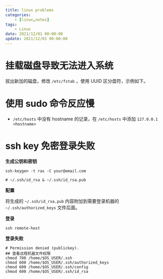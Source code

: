 ```yaml
---
title: linux problems
categories: 
	- [linux,notes]
tags:
	- Linux
date: 2021/12/01 00:00:00
update: 2021/12/01 00:00:00
---
```


# 挂载磁盘导致无法进入系统

拔出新加的磁盘，修改 `/etc/fstab` ，使用 UUID 区分盘符，示例如下。

# 使用 sudo 命令反应慢

- `/etc/hosts` 中没有 hostname 的记录，在 `/etc/hosts` 中添加 `127.0.0.1 <hostname>`

# ssh key 免密登录失败

**生成公钥和密钥**

```shell
ssh-keygen -t ras -C your@email.com

# ~/.ssh/id_rsa & ~/.ssh/id_rsa.pub
```

**配置**

将生成的 `~/.ssh/id_rsa.pub` 内容附加到需要登录机器的 `~/.ssh/authorized_keys` 文件后面。

**登录**

```shell
ssh remote-host
```

**登录失败**

```shell
# Permission denied (publickey).
## 查看远程机器文件权限
chmod 700 /home/$OS_USER/.ssh
chmod 600 /home/$OS_USER/.ssh/authorized_keys
chmod 600 /home/$OS_USER/.ssh/config
chmod 600 /home/$OS_USER/.ssh/id_rsa
```



